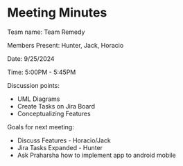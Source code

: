 # Meeting Minutes
Team name: Team Remedy <br/>

Members Present: Hunter, Jack, Horacio <br/>

Date: 9/25/2024 <br/>

Time: 5:00PM - 5:45PM <br/>

Discussion points: <br/>
- UML Diagrams
- Create Tasks on Jira Board
- Conceptualizing Features <br/>

Goals for next meeting: <br/>
- Discuss Features  - Horacio/Jack
- Jira Tasks Expanded - Hunter
- Ask Praharsha how to implement app to android mobile
